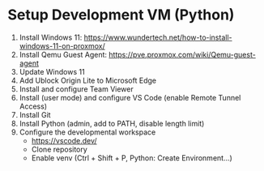 #  Setup Development VM (Python)
1. Install Windows 11: https://www.wundertech.net/how-to-install-windows-11-on-proxmox/
2. Install Qemu Guest Agent: https://pve.proxmox.com/wiki/Qemu-guest-agent
3. Update Windows 11
4. Add Ublock Origin Lite to Microsoft Edge
5. Install and configure Team Viewer
6. Install (user mode) and configure VS Code (enable Remote Tunnel Access)
7. Install Git
8. Install Python (admin, add to PATH, disable length limit)
9. Configure the developmental workspace
    - https://vscode.dev/
    - Clone repository
    - Enable venv (Ctrl + Shift + P, Python: Create Environment...)

